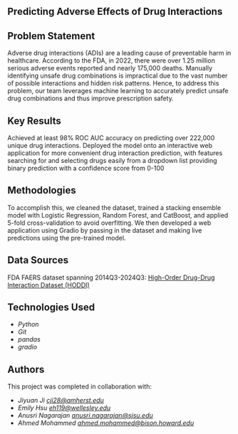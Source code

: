 ## Predicting Adverse Effects of Drug Interactions

## Problem Statement <!--- do not change this line -->

Adverse drug interactions (ADIs) are a leading cause of preventable harm in healthcare. According to the FDA, in 2022, there were over 1.25 million serious adverse events reported and nearly 175,000 deaths. Manually identifying unsafe drug combinations is impractical due to the vast number of possible interactions and hidden risk patterns. Hence, to address this problem, our team leverages machine learning to accurately predict unsafe drug combinations and thus improve prescription safety.

## Key Results <!--- do not change this line -->

Achieved at least 98% ROC AUC accuracy on predicting over 222,000 unique drug interactions.
Deployed the model onto an interactive web application for more convenient drug interaction prediction, with features
searching for and selecting drugs easily from a dropdown list
providing binary prediction with a confidence score from 0-100


## Methodologies <!--- do not change this line -->

To accomplish this, we cleaned the dataset, trained a stacking ensemble model with Logistic Regression, Random Forest, and CatBoost, and applied 5-fold cross-validation to avoid overfitting. We then developed a web application using Gradio by passing in the dataset and making live predictions using the pre-trained model.

## Data Sources <!--- do not change this line -->

FDA FAERS dataset spanning 2014Q3-2024Q3: [High-Order Drug-Drug Interaction Dataset (HODDI)](https://github.com/TIML-Group/HODDI)

## Technologies Used <!--- do not change this line -->

- *Python*
- *Git*
- *pandas*
- *gradio*

## Authors <!--- do not change this line -->

This project was completed in collaboration with:

- *Jiyuan Ji [cji28@amherst.edu](mailto:cji28@amherst.edu)*
- *Emily Hsu [eh119@wellesley.edu](mailto:eh119@wellesley.edu)*
- *Anusri Nagarajan [anusri.nagarajan@sjsu.edu](mailto:anusri.nagarajan@sjsu.edu)*
- *Ahmed Mohammed [ahmed.mohammed@bison.howard.edu](mailto:ahmed.mohammed@bison.howard.edu)*
